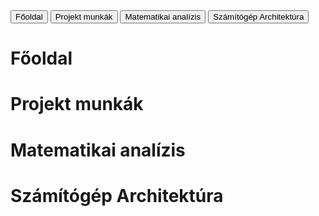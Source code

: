 <!DOCTYPE html>
<html lang="hu">
<head>
    <meta charset="UTF-8">
    <meta http-equiv="X-UA-Compatible" content="IE=edge">
    <meta name="viewport" content="width=device-width, initial-scale=1.0">
    <script src="mainFunctions.js"></script>
    <link rel="stylesheet" href="mainStyles.css">
    <link rel="stylesheet" href="sidebar.css">
    <link rel="stylesheet" href="customTable.css">
    <title>Kukk Kristóf ME</title>
</head>
<body>
    <nav id="sidebar">
        <button onclick="viewPage('home')">Főoldal</button>
        <button onclick="viewPage('projects')">Projekt munkák</button>
        <button onclick="viewPage('analizis')">Matematikai analízis</button>
        <button onclick="viewPage('szartek')">Számítógép Architektúra</button>
    </nav>
    <div id="sideContainer">
        <div id="home" class="sidePanel active">
            <h1>Főoldal</h1>
        </div>
        <div id="projects" class="sidePanel">
            <h1>Projekt munkák</h1>
            <div class="tableCont">
                <div class="cont1"></div>
                <div class="cont1"></div>
                <div class="cont1"></div>
                <div class="cont1"></div>
                <div class="cont1"></div>
                <div class="cont1"></div>
                <div class="cont1"></div>
                <div class="cont1"></div>
                <div class="cont1"></div>
                <div class="cont1"></div>
            </div>
        </div>
        <div id="analizis" class="sidePanel">
            <h1>Matematikai analízis</h1>
        </div>
        <div id="szartek" class="sidePanel">
            <h1>Számítógép Architektúra</h1>
        </div>
    </div>
</body>
</html>
